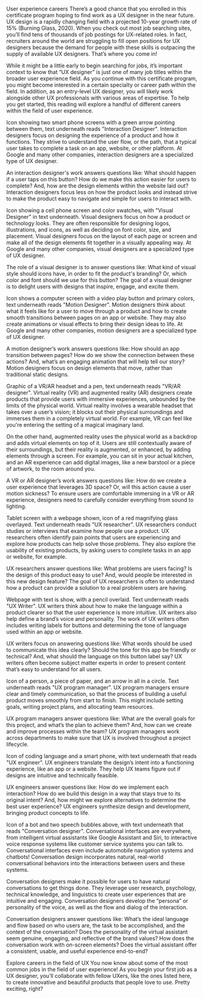 User experience careers
There’s a good chance that you enrolled in this certificate program hoping to find work as a UX designer in the near future. UX design is a rapidly changing field with a projected 10-year growth rate of 15% (Burning Glass, 2020). When you check out most job searching sites, you’ll find tens of thousands of job postings for UX-related roles. In fact, recruiters around the world are struggling to fill open positions for UX designers because the demand for people with these skills is outpacing the supply of available UX designers. That’s where you come in! 

While it might be a little early to begin searching for jobs, it’s important context to know that “UX designer” is just one of many job titles within the broader user experience field. As you continue with this certificate program, you might become interested in a certain specialty or career path within the field. In addition, as an entry-level UX designer, you will likely work alongside other UX professionals with various areas of expertise. To help you get started, this reading will explore a handful of different careers within the field of user experience. 

Icon showing two smart phone screens with a green arrow pointing between them, text underneath reads "Interaction Designer".
Interaction designers focus on designing the experience of a product and how it functions. They strive to understand the user flow, or the path, that a typical user takes to complete a task on an app, website, or other platform. At Google and many other companies, interaction designers are a specialized type of UX designer. 

An interaction designer's work answers questions like: What should happen if a user taps on this button? How do we make this action easier for users to complete? And, how are the design elements within the website laid out? Interaction designers focus less on how the product looks and instead strive to make the product easy to navigate and simple for users to interact with.

Icon showing a cell phone screen and color swatches, with "Visual Designer" in text underneath.
Visual designers focus on how a product or technology looks. They are often responsible for designing logos, illustrations, and icons, as well as deciding on font color, size, and placement. Visual designers focus on the layout of each page or screen and make all of the design elements fit together in a visually appealing way. At Google and many other companies, visual designers are a specialized type of UX designer. 

The role of a visual designer is to answer questions like: What kind of visual style should icons have, in order to fit the product's branding? Or, which color and font should we use for this button? The goal of a visual designer is to delight users with designs that inspire, engage, and excite them.

Icon shows a computer screen with a video play button and primary colors, text underneath reads "Motion Designer".
Motion designers think about what it feels like for a user to move through a product and how to create smooth transitions between pages on an app or website. They may also create animations or visual effects to bring their design ideas to life. At Google and many other companies, motion designers are a specialized type of UX designer. 

A motion designer’s work answers questions like: How should an app transition between pages? How do we show the connection between these actions? And, what’s an engaging animation that will help tell our story? Motion designers focus on design elements that move, rather than traditional static designs.

Graphic of a VR/AR headset and a pen, text underneath reads "VR/AR designer".
Virtual reality (VR) and augmented reality (AR) designers create products that provide users with immersive experiences, unbounded by the limits of the physical world. Virtual reality involves a wearable headset that takes over a user’s vision; it blocks out their physical surroundings and immerses them in a completely virtual world. For example, VR can feel like you're entering the setting of a magical imaginary land. 

On the other hand, augmented reality uses the physical world as a backdrop and adds virtual elements on top of it. Users are still contextually aware of their surroundings, but their reality is augmented, or enhanced, by adding elements through a screen. For example, you can sit in your actual kitchen, and an AR experience can add digital images, like a new barstool or a piece of artwork, to the room around you.

A VR or AR designer’s work answers questions like: How do we create a user experience that leverages 3D space? Or, will this action cause a user motion sickness? To ensure users are comfortable immersing in a VR or AR experience, designers need to carefully consider everything from sound to lighting. 

Tablet screen with a webpage shown, icon of a red magnifying glass overlayed. Text underneath reads "UX researcher".
UX researchers conduct studies or interviews that examine how people use a product. UX researchers often identify pain points that users are experiencing and explore how products can help solve those problems. They also explore the usability of existing products, by asking users to complete tasks in an app or website, for example. 

UX researchers answer questions like: What problems are users facing? Is the design of this product easy to use? And, would people be interested in this new design feature? The goal of UX researchers is often to understand how a product can provide a solution to a real problem users are having.

Webpage with text is show, with a pencil overlaid. Text underneath reads "UX Writer". 
UX writers think about how to make the language within a product clearer so that the user experience is more intuitive. UX writers also help define a brand’s voice and personality. The work of UX writers often includes writing labels for buttons and determining the tone of language used within an app or website.

UX writers focus on answering questions like: What words should be used to communicate this idea clearly? Should the tone for this app be friendly or technical? And, what should the language on this button label say? UX writers often become subject matter experts in order to present content that’s easy to understand for all users. 

Icon of a person, a piece of paper, and an arrow in all in a circle. Text underneath reads "UX program manager".
UX program managers ensure clear and timely communication, so that the process of building a useful product moves smoothly from start to finish. This might include setting goals, writing project plans, and allocating team resources.

UX program managers answer questions like: What are the overall goals for this project, and what’s the plan to achieve them? And, how can we create and improve processes within the team? UX program managers work across departments to make sure that UX is involved throughout a project lifecycle.

Icon of coding language and a smart phone, with text underneath that reads "UX engineer". 
UX engineers translate the design’s intent into a functioning experience, like an app or a website. They help UX teams figure out if designs are intuitive and technically feasible.

UX engineers answer questions like: How do we implement each interaction? How do we build this design in a way that stays true to its original intent? And, how might we explore alternatives to determine the best user experience? UX engineers synthesize design and development, bringing product concepts to life. 

Icon of a bot and two speech bubbles above, with text underneath that reads "Conversation designer". 
Conversational interfaces are everywhere, from intelligent virtual assistants like Google Assistant and Siri, to interactive voice response systems like customer service systems you can talk to. Conversational interfaces even include automobile navigation systems and chatbots! Conversation design incorporates natural, real-world conversational behaviors into the interactions between users and these systems. 

Conversation designers make it possible for users to have natural conversations to get things done. They leverage user research, psychology, technical knowledge, and linguistics to create user experiences that are intuitive and engaging. Conversation designers develop the “persona” or personality of the voice, as well as the flow and dialog of the interaction. 

Conversation designers answer questions like: What’s the ideal language and flow based on who users are, the task to be accomplished, and the context of the conversation? Does the personality of the virtual assistant seem genuine, engaging, and reflective of the brand values? How does the conversation work with on-screen elements? Does the virtual assistant offer a consistent, usable, and useful experience end-to-end? 

Explore careers in the field of UX 
You now know about some of the most common jobs in the field of user experience! As you begin your first job as a UX designer, you’ll collaborate with fellow UXers, like the ones listed here, to create innovative and beautiful products that people love to use. Pretty exciting, right?